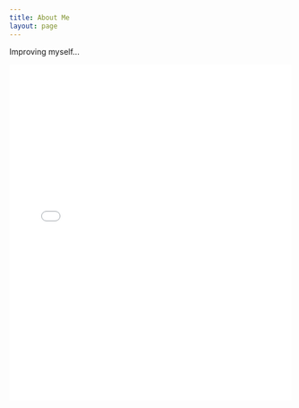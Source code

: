 ```yaml
---
title: About Me
layout: page
---
```


Improving myself...
<iframe src="{documents/linear-backprop.pdf}" style="width:100%; height:600px;" frameborder="0"></iframe>

